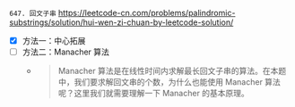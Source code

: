 
`647. 回文子串` https://leetcode-cn.com/problems/palindromic-substrings/solution/hui-wen-zi-chuan-by-leetcode-solution/
- [x] 方法一：中心拓展
- [ ] 方法二：Manacher 算法
  * > Manacher 算法是在线性时间内求解最长回文子串的算法。在本题中，我们要求解回文串的个数，为什么也能使用 Manacher 算法呢？这里我们就需要理解一下 Manacher 的基本原理。
